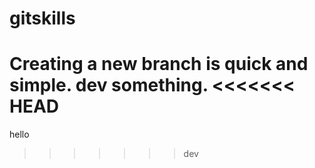 # gitskills
Creating a new branch is quick and simple.
dev something.
<<<<<<< HEAD
=======
hello
>>>>>>> dev

